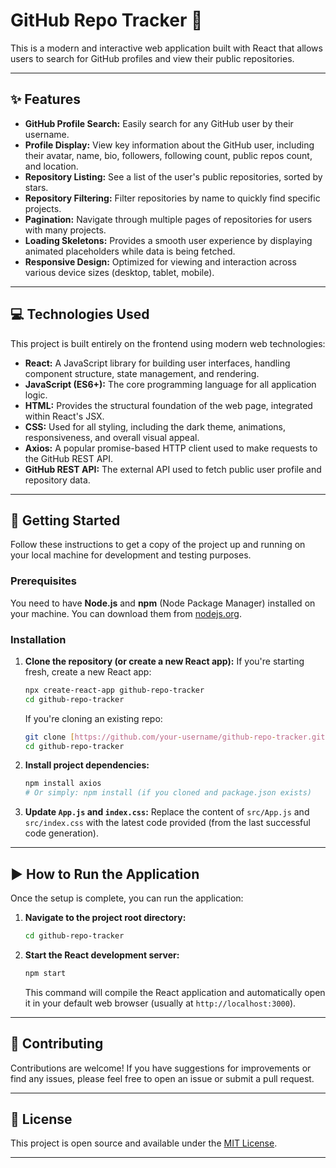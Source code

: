 # GitHub Repo Tracker 🐙

This is a modern and interactive web application built with React that allows users to search for GitHub profiles and view their public repositories. 

---

## ✨ Features

* **GitHub Profile Search:** Easily search for any GitHub user by their username.
* **Profile Display:** View key information about the GitHub user, including their avatar, name, bio, followers, following count, public repos count, and location.
* **Repository Listing:** See a list of the user's public repositories, sorted by stars.
* **Repository Filtering:** Filter repositories by name to quickly find specific projects.
* **Pagination:** Navigate through multiple pages of repositories for users with many projects.
* **Loading Skeletons:** Provides a smooth user experience by displaying animated placeholders while data is being fetched.
* **Responsive Design:** Optimized for viewing and interaction across various device sizes (desktop, tablet, mobile).


---

## 💻 Technologies Used

This project is built entirely on the frontend using modern web technologies:

* **React:** A JavaScript library for building user interfaces, handling component structure, state management, and rendering.
* **JavaScript (ES6+):** The core programming language for all application logic.
* **HTML:** Provides the structural foundation of the web page, integrated within React's JSX.
* **CSS:** Used for all styling, including the dark theme, animations, responsiveness, and overall visual appeal.
* **Axios:** A popular promise-based HTTP client used to make requests to the GitHub REST API.
* **GitHub REST API:** The external API used to fetch public user profile and repository data.

---

## 🚀 Getting Started

Follow these instructions to get a copy of the project up and running on your local machine for development and testing purposes.

### Prerequisites

You need to have **Node.js** and **npm** (Node Package Manager) installed on your machine. You can download them from [nodejs.org](https://nodejs.org/).

### Installation

1.  **Clone the repository (or create a new React app):**
    If you're starting fresh, create a new React app:
    ```bash
    npx create-react-app github-repo-tracker
    cd github-repo-tracker
    ```
    If you're cloning an existing repo:
    ```bash
    git clone [https://github.com/your-username/github-repo-tracker.git](https://github.com/your-username/github-repo-tracker.git) # Replace with your repo URL
    cd github-repo-tracker
    ```

2.  **Install project dependencies:**
    ```bash
    npm install axios
    # Or simply: npm install (if you cloned and package.json exists)
    ```

3.  **Update `App.js` and `index.css`:**
    Replace the content of `src/App.js` and `src/index.css` with the latest code provided (from the last successful code generation).

---

## ▶️ How to Run the Application

Once the setup is complete, you can run the application:

1.  **Navigate to the project root directory:**
    ```bash
    cd github-repo-tracker
    ```

2.  **Start the React development server:**
    ```bash
    npm start
    ```

    This command will compile the React application and automatically open it in your default web browser (usually at `http://localhost:3000`).

---

## 🤝 Contributing

Contributions are welcome! If you have suggestions for improvements or find any issues, please feel free to open an issue or submit a pull request.

---

## 📄 License

This project is open source and available under the [MIT License](LICENSE).

---
